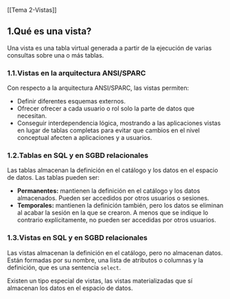[[Tema 2-Vistas]]

## 1.Qué es una vista?
Una vista es una tabla virtual generada a partir de la ejecución de varias consultas sobre una o más tablas.

### 1.1.Vistas en la arquitectura ANSI/SPARC
Con respecto a la arquitectura ANSI/SPARC, las vistas permiten:
+ Definir diferentes esquemas externos.
+ Ofrecer ofrecer a cada usuario o rol solo la parte de datos que necesitan.
+ Conseguir interdependencia lógica, mostrando a las aplicaciones vistas en lugar de tablas completas para evitar que cambios en el nivel conceptual afecten a aplicaciones y a usuarios.

### 1.2.Tablas en SQL y en SGBD relacionales
Las tablas almacenan la definición en el catálogo y los datos en el espacio de datos. Las tablas pueden ser:
+ **Permanentes:** mantienen la definición en el catálogo y los datos almacenados. Pueden ser accedidos por otros usuarios o sesiones.
+ **Temporales:** mantienen la definición también, pero los datos se eliminan al acabar la sesión en la que se crearon. A menos que se indique lo contrario explícitamente, no pueden ser accedidas por otros usuarios.

### 1.3.Vistas en SQL y en SGBD relacionales
Las vistas almacenan la definición en el catálogo, pero no almacenan datos. Están formadas por su nombre, una lista de atributos o columnas y la definición, que es una sentencia `select`.

Existen un tipo especial de vistas, las vistas materializadas que sí almacenan los datos en el espacio de datos.